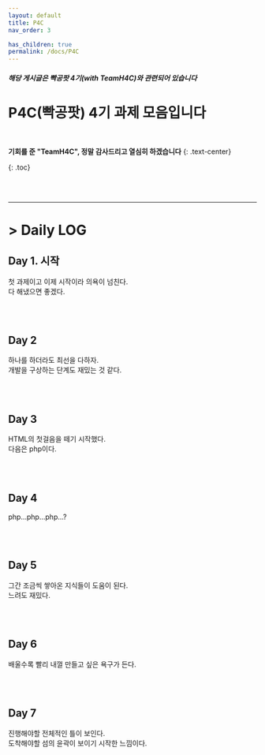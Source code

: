 ```yaml
---
layout: default
title: P4C
nav_order: 3

has_children: true
permalink: /docs/P4C
---
```


##### 해당 게시글은 빡공팟 4기(with TeamH4C)와 관련되어 있습니다

# P4C(빡공팟) 4기 과제 모음입니다
<br>

**기회를 준 "TeamH4C", 정말 감사드리고 열심히 하겠습니다**
{: .text-center}

{: .toc}

<br><br>

-----

# > Daily LOG

## Day 1. 시작

첫 과제이고 이제 시작이라 의욕이 넘친다.  
다 해냈으면 좋겠다.

<br><br>

## Day 2

하나를 하더라도 최선을 다하자.  
개발을 구상하는 단계도 재밌는 것 같다.

<br><br>

## Day 3

HTML의 첫걸음을 떼기 시작했다.  
다음은 php이다.

<br><br>

## Day 4

php...php...php...?

<br><br>

## Day 5

그간 조금씩 쌓아온 지식들이 도움이 된다.  
느려도 재밌다.

<br><br>

## Day  6

배울수록 빨리 내껄 만들고 싶은 욕구가 든다.  

<br><br>

## Day  7

진행해야할 전체적인 틀이 보인다.  
도착해야할 섬의 윤곽이 보이기 시작한 느낌이다.

<br><br>





